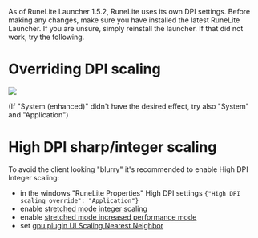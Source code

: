 As of RuneLite Launcher 1.5.2, RuneLite uses its own DPI settings. Before making any changes, make sure you have installed the latest RuneLite Launcher. If you are unsure, simply reinstall the launcher. If that did not work, try the following.

# Overriding DPI scaling
![](https://i.imgur.com/zbUGjen.gif)

(If "System (enhanced)" didn't have the desired effect, try also "System" and "Application")

# High DPI sharp/integer scaling
To avoid the client looking "blurry" it's recommended to enable High DPI Integer scaling:
* in the windows "RuneLite Properties" High DPI settings `{"High DPI scaling override": "Application"}`
* enable [stretched mode integer scaling](https://github.com/runelite/runelite/wiki/Stretched-Mode#2-integer-scaling)
* enable [stretched mode increased performance mode](https://github.com/runelite/runelite/wiki/Stretched-Mode#1-increased-performance-mode)
* set [gpu plugin UI Scaling Nearest Neighbor](https://github.com/runelite/runelite/wiki/GPU#nearest-neighbor)